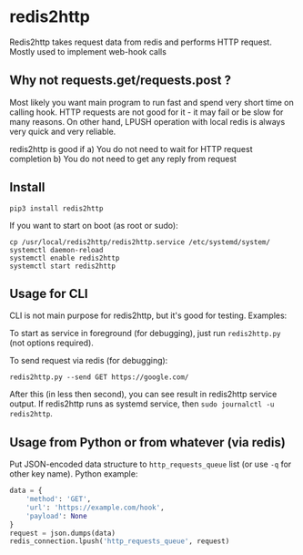 # redis2http

Redis2http takes request data from redis and performs HTTP request.
Mostly used to implement web-hook calls

## Why not requests.get/requests.post ?
Most likely you want main program to run fast and spend very short time on calling hook. HTTP requests are not good for it - it may fail or be slow for many reasons. On other hand, LPUSH operation with local redis is always very quick and very reliable.

redis2http is good if a) You do not need to wait for HTTP request completion b) You do not need to get any reply from request 

## Install

~~~
pip3 install redis2http
~~~

If you want to start on boot (as root or sudo):
~~~
cp /usr/local/redis2http/redis2http.service /etc/systemd/system/
systemctl daemon-reload
systemctl enable redis2http
systemctl start redis2http
~~~

## Usage for CLI
CLI is not main purpose for redis2http, but it's good for testing. Examples:

To start as service in foreground (for debugging), just run `redis2http.py` (not options required).


To send request via redis (for debugging):
~~~
redis2http.py --send GET https://google.com/
~~~

After this (in less then second), you can see result in redis2http service output. If redis2http runs as systemd service, then `sudo journalctl -u redis2http`.

## Usage from Python or from whatever (via redis)

Put JSON-encoded data structure to `http_requests_queue` list (or use `-q` for other key name). Python example:
~~~python
data = {
    'method': 'GET',
    'url': 'https://example.com/hook',
    'payload': None
}
request = json.dumps(data)
redis_connection.lpush('http_requests_queue', request)
~~~
